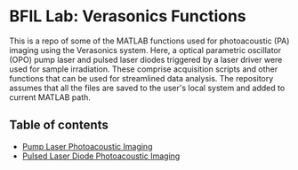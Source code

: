 # BFIL Lab: Verasonics Functions 
This is a repo of some of the MATLAB functions used for photoacoustic (PA) imaging using the Verasonics system. Here, a optical parametric oscillator (OPO) pump laser and pulsed laser diodes triggered by a laser driver were used for sample irradiation. These comprise acquisition scripts and other functions that can be used for streamlined data analysis. The repository assumes that all the files are saved to the user's local system and added to current MATLAB path.

## Table of contents
* [Pump Laser Photoacoustic Imaging](/PA_PumpLaser)
* [Pulsed Laser Diode Photoacoustic Imaging](/PA_PLD)

